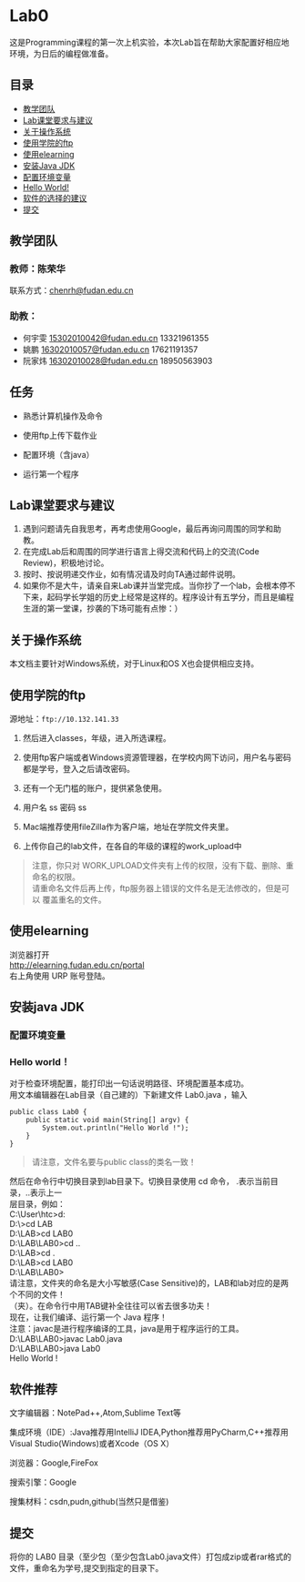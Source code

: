 # Lab0

这是Programming课程的第一次上机实验，本次Lab旨在帮助大家配置好相应地环境，为日后的编程做准备。

## 目录
- [教学团队](#教学团队)  
- [Lab课堂要求与建议](#lab课堂要求与建议)
- [关于操作系统](#关于操作系统)
- [使用学院的ftp](#使用学院的ftp)
- [使用elearning](#使用elearning)
- [安装Java JDK](#安装java-jdk)
- [配置环境变量](#配置环境变量)
- [Hello World!](#hello-world)
- [软件的选择的建议](#软件推荐)
- [提交](#提交)


## 教学团队
### 教师：陈荣华
联系方式：[chenrh@fudan.edu.cn](http://chenrh@fudan.edu.cn)
### 助教：
- 何宇雯 [15302010042@fudan.edu.cn](http://15302010042@fudan.edu.cn) 13321961355
- 姚鹏 [16302010057@fudan.edu.cn](http://16302010057@fudan.edu.cn) 17621191357
- 阮家炜 [16302010028@fudan.edu.cn](http://16302010027@fudan.edu.cn) 18950563903

## 任务

- 熟悉计算机操作及命令

- 使用ftp上传下载作业

- 配置环境（含java）

- 运行第一个程序

## Lab课堂要求与建议  
1. 遇到问题请先自我思考，再考虑使用Google，最后再询问周围的同学和助教。  
2. 在完成Lab后和周围的同学进行语言上得交流和代码上的交流(Code Review)，积极地讨论。  
3. 按时、按说明递交作业，如有情况请及时向TA通过邮件说明。  
4. 如果你不是大牛，请亲自来Lab课并当堂完成。当你抄了一个lab，会根本停不下来，起码学长学姐的历史上经常是这样的。程序设计有五学分，而且是编程生涯的第一堂课，抄袭的下场可能有点惨：）

## 关于操作系统

本文档主要针对Windows系统，对于Linux和OS X也会提供相应支持。

## 使用学院的ftp

源地址：```ftp://10.132.141.33```

1. 然后进入classes，年级，进入所选课程。

2. 使用ftp客户端或者Windows资源管理器，在学校内网下访问，用户名与密码都是学号，登入之后请改密码。

3. 还有一个无门槛的账户，提供紧急使用。

4. 用户名 ss 密码 ss

5. Mac端推荐使用fileZilla作为客户端，地址在学院文件夹里。

6. 上传你自己的lab文件，在各自的年级的课程的work_upload中

>注意，你只对 WORK_UPLOAD文件夹有上传的权限，没有下载、删除、重命名的权限。  
请重命名文件后再上传，ftp服务器上错误的文件名是无法修改的，但是可以 覆盖重名的文件。

## 使用elearning

浏览器打开  
http://elearning.fudan.edu.cn/portal  
右上角使用 URP 账号登陆。

## 安装java JDK

### 配置环境变量

### Hello world！
对于检查环境配置，能打印出一句话说明路径、环境配置基本成功。  
用文本编辑器在Lab目录（自己建的）下新建文件 Lab0.java ，输入  
```
public class Lab0 {  
    public static void main(String[] argv) {  
        System.out.println("Hello World !");  
    }  
} 
```
> 请注意，文件名要与public class的类名一致！

然后在命令行中切换目录到lab目录下。切换目录使用 cd 命令， .表示当前目录，..表示上一  
层目录，例如：  
C:\\User\\htc\>d:  
D:\\\>cd LAB  
D:\\LAB\>cd LAB0  
D:\\LAB\\LAB0\>cd ..  
D:\\LAB\>cd .  
D:\\LAB\>cd LAB0  
D:\\LAB\\LAB0\>  
请注意，文件夹的命名是大小写敏感(Case
Sensitive)的，LAB和lab对应的是两个不同的文件！  
（夹）。在命令行中用TAB键补全往往可以省去很多功夫！  
现在，让我们编译、运行第一个 Java 程序！  
注意：javac是进行程序编译的工具，java是用于程序运行的工具。  
D:\\LAB\\LAB0\>javac Lab0.java  
D:\\LAB\\LAB0\>java Lab0  
Hello World !

## 软件推荐

文字编辑器：NotePad++,Atom,Sublime Text等

集成环境（IDE）:Java推荐用IntelliJ IDEA,Python推荐用PyCharm,C++推荐用Visual
Studio(Windows)或者Xcode（OS X）

浏览器：Google,FireFox

搜索引擎：Google

搜集材料：csdn,pudn,github(当然只是借鉴)

## 提交  
将你的 LAB0
目录（至少包（至少包含Lab0.java文件）打包成zip或者rar格式的文件，重命名为学号,提交到指定的目录下。
